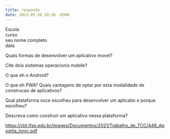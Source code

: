 ```yaml
---
title: responda
date: 2023-05-30 19:20 -0300
---
```

Escola  
curso   
seu nome completo  
data    


Quais formas de desenvolver um aplicativo movel?

Cite dois sistemas operacionis mobile?

O que eh o Android?

O que eh PWA? Quais vantagens de optar por esta modalidade de construcao de aplicativos?

Qual plataforma voce escolheu para desenvolver um aplicatio e porque escolheu?

Descreva como construir um aplicativo nessa plataforma?




<https://cbt.ifsp.edu.br/images/Documentos/2021/Trabalho_de_TCC/448_Apostila_Ionic.pdf>
